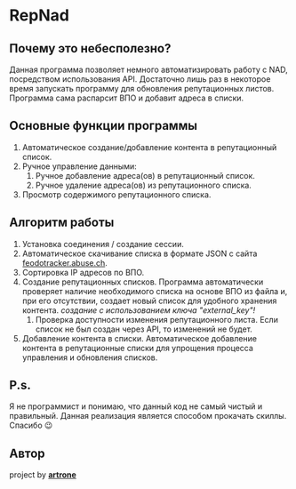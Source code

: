 # RepNad

## Почему это небесполезно?

Данная программа позволяет немного автоматизировать работу с NAD, посредством использования API.
Достаточно лишь раз в некоторое время запускать программу для обновления репутационных листов. Программа сама распарсит ВПО и добавит адреса в списки.

## Основные функции программы

1. Автоматическое создание/добавление контента в репутационный список.
2. Ручное управление данными:
    1. Ручное добавление адреса(ов) в репутационный список.
    2. Ручное удаление адреса(ов) из репутационного списка.
3. Просмотр содержимого репутационного списка.

## Алгоритм работы

1. Установка соединения / создание сессии.
2. Автоматическое скачивание списка в формате JSON с сайта [feodotracker.abuse.ch](feodotracker.abuse.ch).
3. Сортировка IP адресов по ВПО.
4. Создание репутационных списков. Программа автоматически проверяет наличие необходимого списка на основе ВПО из файла и, при его отсутствии, создает новый список для удобного хранения контента. *создание с использованием ключа "external_key"!*
    1. Проверка доступности изменения репутационного листа. Если список не был создан через API, то изменений не будет.
5. Добавление контента в списки. Автоматическое добавление контента в репутационные списки для упрощения процесса управления и обновления списков.

## P.s.

Я не программист и понимаю, что данный код не самый чистый и правильный. Данная реализация является способом прокачать скиллы. Спасибо 😉

## Автор

project by [**artrone**](https://github.com/artroneee)
